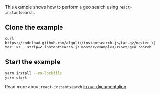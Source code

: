 This example shows how to perform a geo search using `react-instantsearch`.

## Clone the example

```
curl https://codeload.github.com/algolia/instantsearch.js/tar.gz/master \| tar -xz --strip=2 instantsearch.js-master/examples/react/geo-search
```

## Start the example

```sh
yarn install --no-lockfile
yarn start
```

Read more about `react-instantsearch` [in our documentation](https://www.algolia.com/doc/guides/building-search-ui/what-is-instantsearch/react/).
